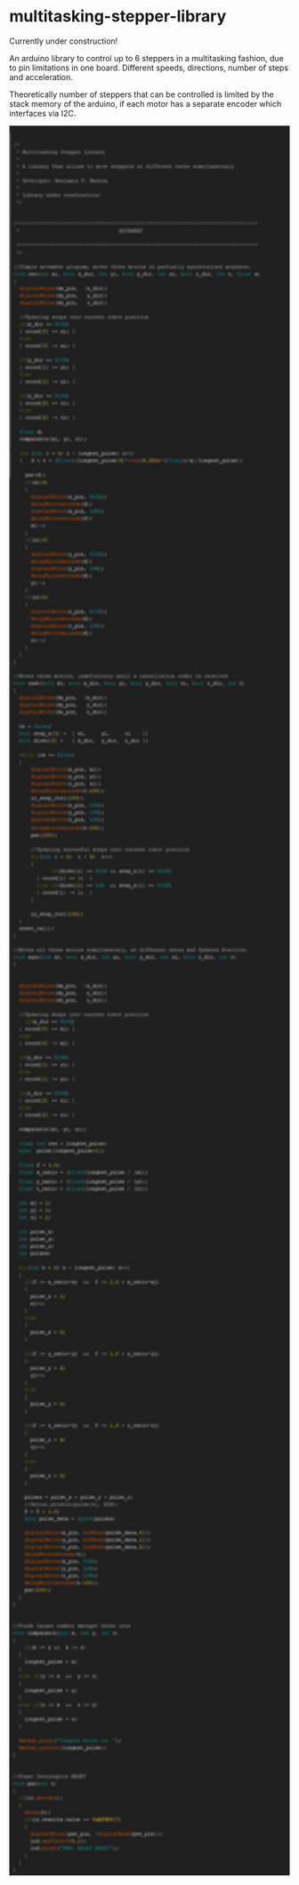 # multitasking-stepper-library


Currently under construction!

An arduino library to control up to 6 steppers in a multitasking fashion, due to pin limitations in one board. Different speeds, directions, number of steps and acceleration.

Theoretically number of steppers that can be controlled is limited by the stack memory of the arduino, if each motor has a separate encoder which interfaces via I2C.

<img src="images/Code.png" width="1000">
